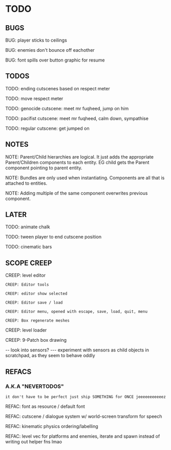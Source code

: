 # TODO

## BUGS

BUG: player sticks to ceilings

BUG: enemies don't bounce off eachother

BUG: font spills over button graphic for resume

## TODOS

TODO: ending cutscenes based on respect meter

TODO: move respect meter

TODO: genocide cutscene: meet mr fuqheed, jump on him

TODO: pacifist cutscene: meet mr fuqheed, calm down, sympathise

TODO: regular cutscene: get jumped on

## NOTES

NOTE: Parent/Child hierarchies are logical. It just adds the appropriate Parent/Children components to each entity. 
    EG child gets the Parent component pointing to parent entity.

NOTE: Bundles are only used when instantiating. Components are all that is attached to entities.

NOTE: Adding multiple of the same component overwrites previous component.

## LATER

TODO: animate chalk

TODO: tween player to end cutscene position

TODO: cinematic bars

## SCOPE CREEP

CREEP: level editor

    CREEP: Editor tools

    CREEP: editor show selected

    CREEP: Editor save / load

    CREEP: Editor menu, opened with escape, save, load, quit, menu

    CREEP: Box regenerate meshes

CREEP: level loader

CREEP: 9-Patch box drawing

-- look into sensors?
--- experiment with sensors as child objects in scratchpad, as they seem to behave oddly

## REFACS

### A.K.A "NEVERTODOS"

`it don't have to be perfect just ship SOMETHING for ONCE jeeeeeeeeeeez`

REFAC: font as resource / default font

REFAC: cutscene / dialogue system w/ world-screen transform for speech

REFAC: kinematic physics ordering/labelling

REFAC: level vec for platforms and enemies, iterate and spawn instead of writing out helper fns lmao
